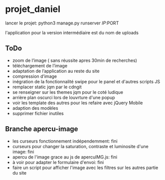 projet_daniel
=============

lancer le projet: python3 manage.py runserver $IP:$PORT

l'application pour la version intermédiaire est du nom de uploads

ToDo
----

- zoom de l’image ( sans réussite apres 30min de recherches)
- téléchargement de l’image
- adaptation de l’application au reste du site
- compression d’image
- inégration de la fonctionnalité swipe pour le panel et d'autres scripts JS
- remplacer static jqm par le cdngit
- se renseigner sur les themes jqm pour le coté ludique
- arrière plan oscurci lors de louvrture d'une popup
- voir les template des autres pour les refaire avec jQuery Mobile
- adaption des modèles
- supprimer fichier inutiles






Branche apercu-image
--------------------

- les curseurs fonctionnement indépendemment: fini
- curseurs pour changer la saturation, contraste et luminosite d'une image: fini
- apercu de l'image grace au js de apercuIMG.js: fini
- à voir pour adapter le formulaire d'envoi: fini
- faire un script pour afficher l'image avec les filtres sur les autres partie du site